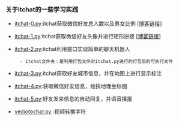 ### 关于itchat的一些学习实践

- [itchat-0.py](https://github.com/King-Key/Test/blob/itchat/itchat/itchat-0.py):itchat获取微信好友总人数以及男女比例
[[博客链接](https://blog.csdn.net/King_key/article/details/79249886)]

- [itchat-1.py](https://github.com/King-Key/Test/blob/itchat/itchat/itchat-1.py):itchat获取微信好友头像并进行矩形拼接
[[博客链接](https://blog.csdn.net/King_key/article/details/79249984)]

- [itchat-2.py](https://github.com/King-Key/Test/blob/itchat/itchat/itchat-2.py):itchat利用接口实现简单的聊天机器人
		
		- itchat文件夹：是利用打包文件对itchat.py进行的打包后的可执行文件

- [itchat-3.py](https://github.com/King-Key/Test/blob/itchat/itchat/itchat-3.py):itchat获取好友城市信息，并在地图上进行显示标注

- [itchat-4.py](https://github.com/King-Key/Blogger/blob/itchat/itchat/itchat-4.py):获取微信好友信息，绘执地理坐标图

- [itchat-5.py](https://github.com/King-Key/Blogger/blob/master/itchat/itchat-5.py):好友发来信息的自动回复，并语音播报

- [vediotochar.py](https://github.com/King-Key/Blogger/blob/d8ff1afc0852996ad317fd9bc879bdbd6ed3e4d0/itchat/vediotochar.py)
:视频转换字符


